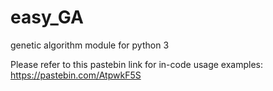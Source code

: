 # easy_GA
genetic algorithm module for python 3


Please refer to this pastebin link for in-code usage examples: https://pastebin.com/AtpwkF5S
